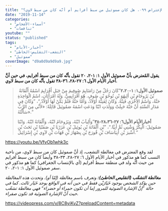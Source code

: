 ```yaml
---
title: "الإعتراض ٠٩٩، هل كان صموئيل من سبط أفرايم أم أنَّه كان من سبط لاوي؟"
date: "2019-11-14"
categories: 
  - "أسماء-الأشخاص"
  - "تناقضات"
youtube: ""
status: "published"
tags: 
  - "أخبار-الأيام"
  - "التشعب-التقليص-الخاطئ"
  - "صموئيل"
coverImage: "d9a0d9a9d9a9.jpg"
---
```


**يقول المُعترض بأنَّ صموئيل الأول ١: ١-٢، ٢٠ تقول بأنَّه كان من سبط أفرايم، في حين أنَّ أخبار الأيام الأول ٦: ٢٧-٢٨، ٣٦-٣٨ تقول بأنَّه كان من سبط لاوي.**

>  **صموئيل الأول١: ١-٢،٢٠**”كَانَ رَجُلٌ مِنْ رَامَتَايِمَ صُوفِيمَ مِنْ جَبَلِ أَفْرَايِمَ اسْمُهُ أَلْقَانَةُ بْنُ يَرُوحَامَ بْنِ أَلِيهُوَ بْنِ تُوحُوَ بْنِ صُوفٍ. هُوَ أَفْرَايِمِيٌّ. وَلَهُ امْرَأَتَانِ، اسْمُ الْوَاحِدَةِ حَنَّةُ، وَاسْمُ الأُخْرَى فَنِنَّةُ. وَكَانَ لِفَنِنَّةَ أَوْلاَدٌ، وَأَمَّا حَنَّةُ فَلَمْ يَكُنْ لَهَا أَوْلاَدٌ.“، ”وَكَانَ فِي مَدَارِ السَّنَةِ أَنَّ حَنَّةَ حَبِلَتْ وَوَلَدَتِ ابْنًا وَدَعَتِ اسْمَهُ صَمُوئِيلَ قَائِلَةً: «لأَنِّي مِنَ الرَّبِّ سَأَلْتُهُ».“
> 
> **أخبارالأيام الأول٦: ٢٧-٢٨،٣٦-٣٨**”وَأَلِيآبُ ابْنُهُ، وَيَرُوحَامُ ابْنُهُ، وَأَلْقَانَةُ ابْنُهُ. وَابْنَا صَمُوئِيلَ: الْبِكْرُ وَشْنِي ثُمَّ أَبِيَّا.“، ”بْنِ أَلْقَانَةَ بْنِ يُوئِيلَ بْنِ عَزَرْيَا بْنِ صَفَنْيَا بْنِ تَحَثَ بْنِ أَسِّيرَ بْنِ أَبِيَاسَافَ بْنِ قُورَحَ بْنِ يِصْهَارَ بْنِ قَهَاتَ بْنِ لاَوِي بْنِ إِسْرَائِيلَ.“

https://youtu.be/VfvOb1whk3c

لقد وقع المعترض في مغالطة التشعب، إذ أنَّ صموئيل كان من سبط لاوي، من ناحية النسب كما هو مذكور في أخبار الأيام الأول ٦: ٢٧-٢٨، ٣٣-٣٨ وأيضاً كان من سبط أفرايم من حيث أنَّه ولد في منطقة سبط أفرايم (أي بالإنتساب الجغرافي) كما هو مذكور في سفر صموئيل الأول ١: ١-٢، ٢٠. 

_**مغالطة التشعّب (التقليص الخاطئ):** وتعرف باسم مغالطة (إمّا أو). وتحدث هذه المغالطة حين يؤكد الشخص بوجود خَيَارَيْن فقط في حين أنه في الواقع يوجد خَيَار ثالث. كما في حالة ”إنَّ الإشارة الضوئية للمرور إما أن تكون حمراء أو خضراء“ فهي مغالطة تشعّب حيث أنّ الإشارة الضوئية قد تكون صفراء._

https://videopress.com/v/8C8yiKvZ?preloadContent=metadata
